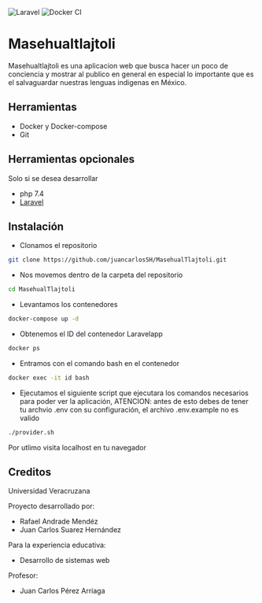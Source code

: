 ![Laravel](https://github.com/juancarlosSH/MasehualTlajtoli/workflows/Laravel/badge.svg)
![Docker CI](https://github.com/juancarlosSH/MasehualTlajtoli/workflows/Docker%20CI/badge.svg)
# Masehualtlajtoli
Masehualtlajtoli es una aplicacion web que busca hacer un poco de conciencia y mostrar al publico en general en especial lo importante que es el salvaguardar nuestras lenguas indigenas en México.
## Herramientas
* Docker y Docker-compose
* Git
## Herramientas opcionales
Solo si se desea desarrollar
* php 7.4
* [Laravel](https://laravel.com/docs/8.x)
## Instalación
* Clonamos el repositorio
```bash
git clone https://github.com/juancarlosSH/MasehualTlajtoli.git
```
* Nos movemos dentro de la carpeta del repositorio
```bash
cd MasehualTlajtoli
```
* Levantamos los contenedores
```bash
docker-compose up -d
```
* Obtenemos el ID del contenedor Laravelapp
```bash
docker ps
```
* Entramos con el comando bash en el contenedor
```bash
docker exec -it id bash
```
* Ejecutamos el siguiente script que ejecutara los comandos necesarios para poder ver la aplicación, ATENCION: antes de esto debes de tener tu archvio .env con su configuración, el archivo .env.example no es valido
```bash
./provider.sh
```
Por utlimo visita localhost en tu navegador
## Creditos
Universidad Veracruzana

Proyecto desarrollado por:
* Rafael Andrade Mendéz
* Juan Carlos Suarez Hernández

Para la experiencia educativa:
* Desarrollo de sistemas web

Profesor:
* Juan Carlos Pérez Arriaga

